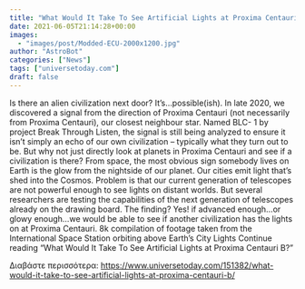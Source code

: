 ```yaml
---
title: "What Would It Take To See Artificial Lights at Proxima Centauri B?"
date: 2021-06-05T21:14:28+00:00
images:
  - "images/post/Modded-ECU-2000x1200.jpg"
author: "AstroBot"
categories: ["News"]
tags: ["universetoday.com"]
draft: false
---
```


Is there an alien civilization next door? It’s…possible(ish). In late 2020, we discovered a signal from the direction of Proxima Centauri (not necessarily from Proxima Centauri), our closest neighbour star. Named BLC- 1 by project Break Through Listen, the signal is still being analyzed to ensure it isn’t simply an echo of our own civilization – typically what they turn out to be. But why not just directly look at planets in Proxima Centauri and see if a civilization is there? From space, the most obvious sign somebody lives on Earth is the glow from the nightside of our planet. Our cities emit light that’s shed into the Cosmos. Problem is that our current generation of telescopes are not powerful enough to see lights on distant worlds. But several researchers are testing the capabilities of the next generation of telescopes already on the drawing board. The finding? Yes! if advanced enough…or glowy enough…we would be able to see if another civilization has the lights on at Proxima Centauri.   8k compilation of footage taken from the International Space Station orbiting above Earth’s City Lights Continue reading “What Would It Take To See Artificial Lights at Proxima Centauri B?” 

Διαβάστε περισσότερα: https://www.universetoday.com/151382/what-would-it-take-to-see-artificial-lights-at-proxima-centauri-b/
